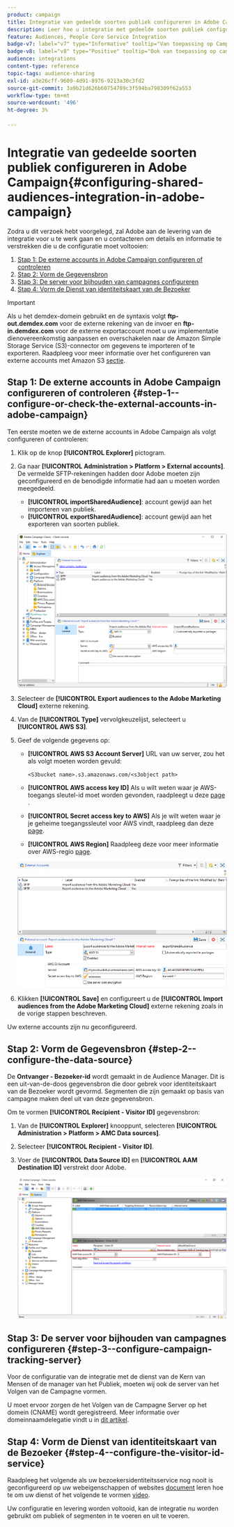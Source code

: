 ```yaml
---
product: campaign
title: Integratie van gedeelde soorten publiek configureren in Adobe Campaign
description: Leer hoe u integratie met gedeelde soorten publiek configureert
feature: Audiences, People Core Service Integration
badge-v7: label="v7" type="Informative" tooltip="Van toepassing op Campaign Classic v7"
badge-v8: label="v8" type="Positive" tooltip="Ook van toepassing op campagne v8"
audience: integrations
content-type: reference
topic-tags: audience-sharing
exl-id: a3e26cff-9609-4d91-8976-9213a30c3fd2
source-git-commit: 3a9b21d626b60754789c3f594ba798309f62a553
workflow-type: tm+mt
source-wordcount: '496'
ht-degree: 3%

---
```


# Integratie van gedeelde soorten publiek configureren in Adobe Campaign{#configuring-shared-audiences-integration-in-adobe-campaign}



Zodra u dit verzoek hebt voorgelegd, zal Adobe aan de levering van de integratie voor u te werk gaan en u contacteren om details en informatie te verstrekken die u de configuratie moet voltooien:

1. [Stap 1: De externe accounts in Adobe Campaign configureren of controleren](#step-1--configure-or-check-the-external-accounts-in-adobe-campaign)
1. [Stap 2: Vorm de Gegevensbron](#step-2--configure-the-data-source)
1. [Stap 3: De server voor bijhouden van campagnes configureren](#step-3--configure-campaign-tracking-server)
1. [Stap 4: Vorm de Dienst van identiteitskaart van de Bezoeker](#step-4--configure-the-visitor-id-service)

>[!IMPORTANT]
>
>Als u het demdex-domein gebruikt en de syntaxis volgt **ftp-out.demdex.com** voor de externe rekening van de invoer en **ftp-in.demdex.com** voor de externe exportaccount moet u uw implementatie dienovereenkomstig aanpassen en overschakelen naar de Amazon Simple Storage Service (S3)-connector om gegevens te importeren of te exporteren. Raadpleeg voor meer informatie over het configureren van externe accounts met Amazon S3 [sectie](../../integrations/using/configuring-shared-audiences-integration-in-adobe-campaign.md#step-1--configure-or-check-the-external-accounts-in-adobe-campaign).

## Stap 1: De externe accounts in Adobe Campaign configureren of controleren {#step-1--configure-or-check-the-external-accounts-in-adobe-campaign}

Ten eerste moeten we de externe accounts in Adobe Campaign als volgt configureren of controleren:

1. Klik op de knop **[!UICONTROL Explorer]** pictogram.
1. Ga naar **[!UICONTROL Administration > Platform > External accounts]**. De vermelde SFTP-rekeningen hadden door Adobe moeten zijn geconfigureerd en de benodigde informatie had aan u moeten worden meegedeeld.

   * **[!UICONTROL importSharedAudience]**: account gewijd aan het importeren van publiek.
   * **[!UICONTROL exportSharedAudience]**: account gewijd aan het exporteren van soorten publiek.

   ![](assets/aam_config_1.png)

1. Selecteer de **[!UICONTROL Export audiences to the Adobe Marketing Cloud]** externe rekening.

1. Van de **[!UICONTROL Type]** vervolgkeuzelijst, selecteert u **[!UICONTROL AWS S3]**.

1. Geef de volgende gegevens op:

   * **[!UICONTROL AWS S3 Account Server]**
URL van uw server, zou het als volgt moeten worden gevuld:

     ```
     <S3bucket name>.s3.amazonaws.com/<s3object path>
     ```

   * **[!UICONTROL AWS access key ID]**
Als u wilt weten waar je AWS-toegangs sleutel-id moet worden gevonden, raadpleegt u deze [page](https://docs.aws.amazon.com/general/latest/gr/aws-sec-cred-types.html#access-keys-and-secret-access-keys) .

   * **[!UICONTROL Secret access key to AWS]**
Als je wilt weten waar je je geheime toegangssleutel voor AWS vindt, raadpleeg dan deze [page](https://aws.amazon.com/fr/blogs/security/wheres-my-secret-access-key/).

   * **[!UICONTROL AWS Region]**
Raadpleeg deze voor meer informatie over AWS-regio [page](https://aws.amazon.com/about-aws/global-infrastructure/regions_az/).

   ![](assets/aam_config_2.png)

1. Klikken **[!UICONTROL Save]** en configureert u de **[!UICONTROL Import audiences from the Adobe Marketing Cloud]** externe rekening zoals in de vorige stappen beschreven.

Uw externe accounts zijn nu geconfigureerd.

## Stap 2: Vorm de Gegevensbron {#step-2--configure-the-data-source}

De **Ontvanger - Bezoeker-id** wordt gemaakt in de Audience Manager. Dit is een uit-van-de-doos gegevensbron die door gebrek voor identiteitskaart van de Bezoeker wordt gevormd. Segmenten die zijn gemaakt op basis van campagne maken deel uit van deze gegevensbron.

Om te vormen **[!UICONTROL Recipient - Visitor ID]** gegevensbron:

1. Van de **[!UICONTROL Explorer]** knooppunt, selecteren **[!UICONTROL Administration > Platform > AMC Data sources]**.
1. Selecteer **[!UICONTROL Recipient - Visitor ID]**.
1. Voer de **[!UICONTROL Data Source ID]** en **[!UICONTROL AAM Destination ID]** verstrekt door Adobe.

   ![](assets/aam_config_3.png)

## Stap 3: De server voor bijhouden van campagnes configureren {#step-3--configure-campaign-tracking-server}

Voor de configuratie van de integratie met de dienst van de Kern van Mensen of de manager van het Publiek, moeten wij ook de server van het Volgen van de Campagne vormen.

U moet ervoor zorgen de het Volgen van de Campagne Server op het domein (CNAME) wordt geregistreerd. Meer informatie over domeinnaamdelegatie vindt u in [dit artikel](https://experienceleague.adobe.com/docs/control-panel/using/subdomains-and-certificates/setting-up-new-subdomain.html?lang=nl).

## Stap 4: Vorm de Dienst van identiteitskaart van de Bezoeker {#step-4--configure-the-visitor-id-service}

Raadpleeg het volgende als uw bezoekersidentiteitsservice nog nooit is geconfigureerd op uw webeigenschappen of websites [document](https://experienceleague.adobe.com/docs/id-service/using/implementation/setup-aam-analytics.html) leren hoe te om uw dienst of het volgende te vormen [video](https://helpx.adobe.com/marketing-cloud/how-to/email-marketing.html#step-two).

Uw configuratie en levering worden voltooid, kan de integratie nu worden gebruikt om publiek of segmenten in te voeren en uit te voeren.
